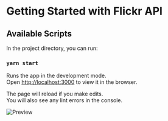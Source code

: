 # Getting Started with Flickr API


## Available Scripts

In the project directory, you can run:

### `yarn start`

Runs the app in the development mode.\
Open [http://localhost:3000](http://localhost:3000) to view it in the browser.

The page will reload if you make edits.\
You will also see any lint errors in the console.

 ![Preview](https://github.com/anetaozga/flickr-inspirations/blob/master/src/images/preview.png)
